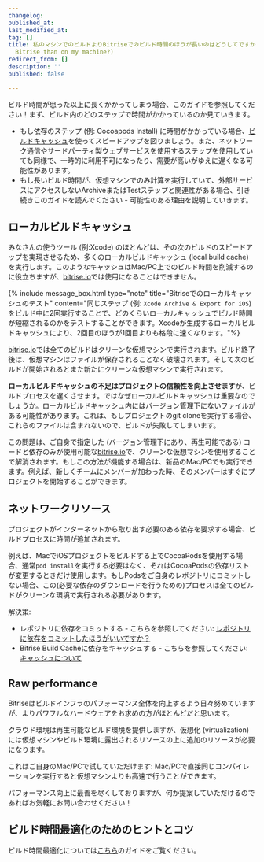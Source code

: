 ```yaml
---
changelog:
published_at:
last_modified_at:
tag: []
title: 私のマシンでのビルドよりBitriseでのビルド時間のほうが長いのはどうしてですか？ (Why does my build take longer on
  Bitrise than on my machine?)
redirect_from: []
description: ''
published: false

---
```

ビルド時間が思った以上に長くかかってしまう場合、このガイドを参照してください！まず、ビルド内のどのステップで時間がかかっているのか見ていきます。

* もし依存のステップ (例: Cocoapods Install) に時間がかかっている場合、[ビルドキャッシュ](/jp/caching/about-caching/)を使ってスピードアップを図りましょう。また、ネットワーク通信やサードパーティ製ウェブサービスを使用するステップを使用していても同様で、一時的に利用不可になったり、需要が高いがゆえに遅くなる可能性があります。
* もし長いビルド時間が、仮想マシンでのみ計算を実行していて、外部サービスにアクセスしないArchiveまたはTestステップと関連性がある場合、引き続きこのガイドを読んでください - 可能性のある理由を説明していきます。

## ローカルビルドキャッシュ

みなさんの使うツール (例:Xcode) のほとんどは、その次のビルドのスピードアップを実現させるため、多くのローカルビルドキャッシュ (local build cache) を実行します。このようなキャッシュはMac/PC上でのビルド時間を削減するのに役立ちますが、[bitrise.io](https://www.bitrise.io)では使用になることはできません。

{% include message_box.html type="note" title="Bitriseでのローカルキャッシュのテスト" content="同じステップ (例: `Xcode Archive & Export for iOS`) をビルド中に2回実行することで、どのくらいローカルキャッシュでビルド時間が短縮されるのかをテストすることができます。Xcodeが生成するローカルビルドキャッシュにより、2回目のほうが1回目よりも格段に速くなります。"%}

[bitrise.io](https://www.bitrise.io)では全てのビルドはクリーンな仮想マシンで実行されます。ビルド終了後は、仮想マシンはファイルが保存されることなく破壊されます。そして次のビルドが開始されるとまた新たにクリーンな仮想マシンで実行されます。

**ローカルビルドキャッシュの不足はプロジェクトの信頼性を向上させます**が、ビルドプロセスを遅くさせます。ではなぜローカルビルドキャッシュは重要なのでしょうか。ローカルビルドキャッシュ内にはバージョン管理下にないファイルがある可能性があります。これは、もしプロジェクトのgit cloneを実行する場合、これらのファイルは含まれないので、ビルドが失敗してしまいます。

この問題は、ご自身で指定した (バージョン管理下にあり、再生可能である) コードと依存のみが使用可能な[bitrise.io](https://www.bitrise.io)で、クリーンな仮想マシンを使用することで解消されます。もしこの方法が機能する場合は、新品のMac/PCでも実行できます。例えば、新しくチームにメンバーが加わった時、そのメンバーはすぐにプロジェクトを開始することができます。

## ネットワークリソース

プロジェクトがインターネットから取り出す必要のある依存を要求する場合、ビルドプロセスに時間が追加されます。

例えば、MacでiOSプロジェクトをビルドする上でCocoaPodsを使用する場合、通常`pod install`を実行する必要はなく、それはCocoaPodsの依存リストが変更するときだけ使用します。もしPodsをご自身のレポジトリにコミットしない場合、この(必要な依存のダウンロードを行うための)プロセスは全てのビルドがクリーンな環境で実行される必要があります。

解決策:

* レポジトリに依存をコミットする - こちらを参照してください: [レポジトリに依存をコミットしたほうがいいですか？](/jp/faq/should-i-commit-my-dependencies-into-my-repository/)
* Bitrise Build Cacheに依存をキャッシュする - こちらを参照してください: [キャッシュについて](/jp/caching/about-caching)

## Raw performance

Bitriseはビルドインフラのパフォーマンス全体を向上するよう日々努めていますが、よりパワフルなハードウェアをお求めの方がほとんどだと思います。

クラウド環境は再生可能なビルド環境を提供しますが、仮想化 (virtualization) には仮想マシンやビルド環境に露出されるリソースの上に追加のリソースが必要になります。

これはご自身のMac/PCで試していただけます: Mac/PCで直接同じコンパイレーションを実行すると仮想マシンよりも高速で行うことができます。

パフォーマンス向上に最善を尽くしておりますが、何か提案していただけるのであればお気軽にお問い合わせください！

## ビルド時間最適化のためのヒントとコツ

ビルド時間最適化については[こちら](/jp/tips-and-tricks/optimize-your-build-times)のガイドをご覧ください。